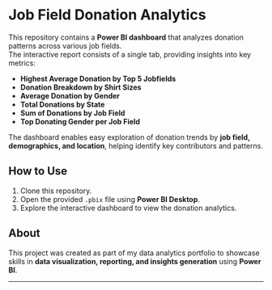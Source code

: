 # Job Field Donation Analytics

This repository contains a **Power BI dashboard** that analyzes donation patterns across various job fields.  
The interactive report consists of a single tab, providing insights into key metrics:

- **Highest Average Donation by Top 5 Jobfields**
- **Donation Breakdown by Shirt Sizes**  
- **Average Donation by Gender**  
- **Total Donations by State**  
- **Sum of Donations by Job Field**  
- **Top Donating Gender per Job Field**

The dashboard enables easy exploration of donation trends by **job field, demographics, and location**, helping identify key contributors and patterns.

## How to Use
1. Clone this repository.  
2. Open the provided `.pbix` file using **Power BI Desktop**.  
3. Explore the interactive dashboard to view the donation analytics.

## About
This project was created as part of my data analytics portfolio to showcase skills in **data visualization, reporting, and insights generation** using **Power BI**.

---
